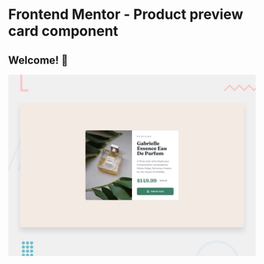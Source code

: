 # Frontend Mentor - Product preview card component



## Welcome! 👋

![alt text](desktop-preview.jpg)